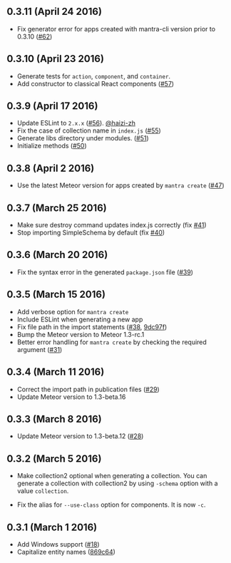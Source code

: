 ## 0.3.11 (April 24 2016)

* Fix generator error for apps created with mantra-cli version prior to 0.3.10 ([#62](https://github.com/mantrajs/mantra-cli/issues/62))

## 0.3.10 (April 23 2016)

* Generate tests for `action`, `component`, and `container`.
* Add constructor to classical React components ([#57](https://github.com/mantrajs/mantra-cli/issues/57))

## 0.3.9 (April 17 2016)

* Update ESLint to `2.x.x` ([#56](https://github.com/mantrajs/mantra-cli/pull/56)). [@haizi-zh](https://github.com/haizi-zh)
* Fix the case of collection name in `index.js` ([#55](https://github.com/mantrajs/mantra-cli/issues/55))
* Generate libs directory under modules. ([#51](https://github.com/mantrajs/mantra-cli/issues/51))
* Initialize methods ([#50](https://github.com/mantrajs/mantra-cli/issues/50))

## 0.3.8 (April 2 2016)

* Use the latest Meteor version for apps created by `mantra create` ([#47](https://github.com/mantrajs/mantra-cli/pull/47))

## 0.3.7 (March 25 2016)

* Make sure destroy command updates index.js correctly (fix [#41](https://github.com/mantrajs/mantra-cli/issues/41))
* Stop importing SimpleSchema by default (fix [#40](https://github.com/mantrajs/mantra-cli/issues/40))

## 0.3.6 (March 20 2016)

* Fix the syntax error in the generated `package.json` file ([#39](https://github.com/mantrajs/mantra-cli/issues/39))

## 0.3.5 (March 15 2016)

* Add verbose option for `mantra create`
* Include ESLint when generating a new app
* Fix file path in the import statements ([#38](https://github.com/mantrajs/mantra-cli/issues/38), [9dc97f](https://github.com/mantrajs/mantra-cli/commit/9dc97fa494a0b5a867f059ec350ed2d83b0c6461))
* Bump the Meteor version to Meteor 1.3-rc.1
* Better error handling for `mantra create` by checking the required argument
([#31](https://github.com/mantrajs/mantra-cli/pull/31))

## 0.3.4 (March 11 2016)

* Correct the import path in publication files ([#29](https://github.com/mantrajs/mantra-cli/pull/29/files))
* Update Meteor version to 1.3-beta.16

## 0.3.3 (March 8 2016)

* Update Meteor version to 1.3-beta.12 ([#28](https://github.com/mantrajs/mantra-cli/pull/28))

## 0.3.2 (March 5 2016)

* Make collection2 optional when generating a collection. You can generate
a collection with collection2 by using `-schema` option with a value
`collection`.

* Fix the alias for `--use-class` option for components. It is now `-c`.


## 0.3.1 (March 1 2016)

* Add Windows support ([#18](https://github.com/mantrajs/mantra-cli/pull/18))
* Capitalize entity names ([869c64](https://github.com/mantrajs/mantra-cli/commit/869c642b4e5b3f3adbe42f4d89c8880c778c3dd4))
